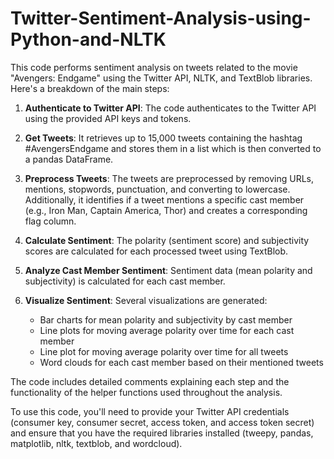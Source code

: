 # Twitter-Sentiment-Analysis-using-Python-and-NLTK

This code performs sentiment analysis on tweets related to the movie "Avengers: Endgame" using the Twitter API, NLTK, and TextBlob libraries. Here's a breakdown of the main steps:

1. **Authenticate to Twitter API**: The code authenticates to the Twitter API using the provided API keys and tokens.

2. **Get Tweets**: It retrieves up to 15,000 tweets containing the hashtag #AvengersEndgame and stores them in a list which is then converted to a pandas DataFrame.

3. **Preprocess Tweets**: The tweets are preprocessed by removing URLs, mentions, stopwords, punctuation, and converting to lowercase. Additionally, it identifies if a tweet mentions a specific cast member (e.g., Iron Man, Captain America, Thor) and creates a corresponding flag column.

4. **Calculate Sentiment**: The polarity (sentiment score) and subjectivity scores are calculated for each processed tweet using TextBlob.

5. **Analyze Cast Member Sentiment**: Sentiment data (mean polarity and subjectivity) is calculated for each cast member.

6. **Visualize Sentiment**: Several visualizations are generated:
   - Bar charts for mean polarity and subjectivity by cast member
   - Line plots for moving average polarity over time for each cast member
   - Line plot for moving average polarity over time for all tweets
   - Word clouds for each cast member based on their mentioned tweets

The code includes detailed comments explaining each step and the functionality of the helper functions used throughout the analysis.

To use this code, you'll need to provide your Twitter API credentials (consumer key, consumer secret, access token, and access token secret) and ensure that you have the required libraries installed (tweepy, pandas, matplotlib, nltk, textblob, and wordcloud).

